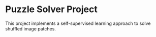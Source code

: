 # Puzzle Solver Project

This project implements a self-supervised learning approach to solve shuffled image patches.
